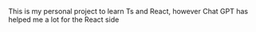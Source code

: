 This is my personal project to learn Ts and React, however Chat GPT has helped me a lot for the React side
